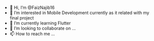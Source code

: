 - 👋 Hi, I’m @FaizNajib16
- 👀 I’m interested in Mobile Development currently as it related with my final project
- 🌱 I’m currently learning Flutter
- 💞️ I’m looking to collaborate on ...
- 📫 How to reach me ...

<!---
FaizNajib16/FaizNajib16 is a ✨ special ✨ repository because its `README.md` (this file) appears on your GitHub profile.
You can click the Preview link to take a look at your changes.
--->
